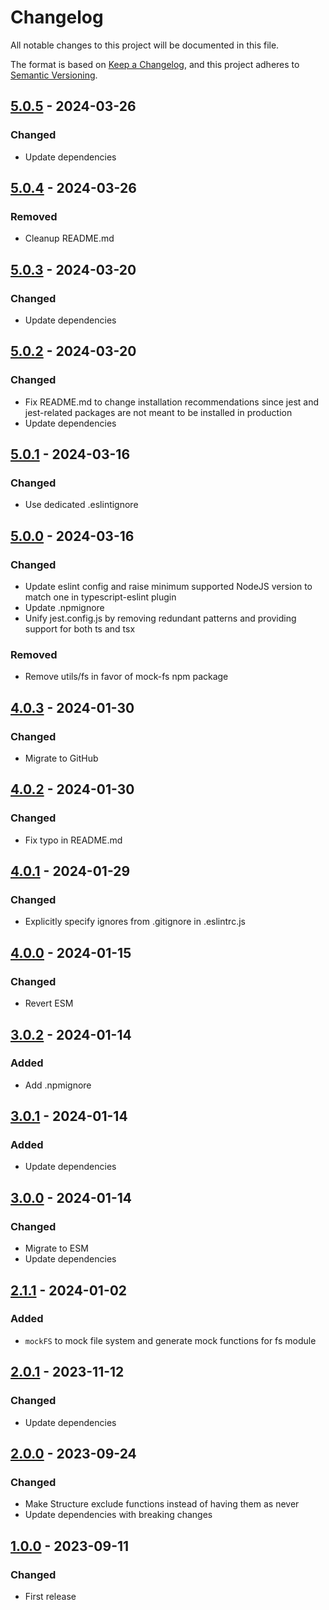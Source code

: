 # Changelog

All notable changes to this project will be documented in this file.

The format is based on [Keep a Changelog](https://keepachangelog.com/en/1.0.0/),
and this project adheres to [Semantic Versioning](https://semver.org/spec/v2.0.0.html).

## [5.0.5](../../tags/v5.0.5) - 2024-03-26
### Changed
- Update dependencies

## [5.0.4](../../tags/v5.0.4) - 2024-03-26
### Removed
- Cleanup README.md

## [5.0.3](../../tags/v5.0.3) - 2024-03-20
### Changed
- Update dependencies

## [5.0.2](../../tags/v5.0.2) - 2024-03-20
### Changed
- Fix README.md to change installation recommendations since jest and jest-related packages are not meant to be installed in production
- Update dependencies

## [5.0.1](../../tags/v5.0.1) - 2024-03-16
### Changed
- Use dedicated .eslintignore

## [5.0.0](../../tags/v5.0.0) - 2024-03-16
### Changed
- Update eslint config and raise minimum supported NodeJS version to match one in typescript-eslint plugin
- Update .npmignore
- Unify jest.config.js by removing redundant patterns and providing support for both ts and tsx
### Removed
- Remove utils/fs in favor of mock-fs npm package

## [4.0.3](../../tags/v4.0.3) - 2024-01-30
### Changed
- Migrate to GitHub

## [4.0.2](../../tags/v4.0.2) - 2024-01-30
### Changed
- Fix typo in README.md

## [4.0.1](../../tags/v4.0.1) - 2024-01-29
### Changed
- Explicitly specify ignores from .gitignore in .eslintrc.js

## [4.0.0](../../tags/v4.0.0) - 2024-01-15
### Changed
- Revert ESM

## [3.0.2](../../tags/v3.0.2) - 2024-01-14
### Added
- Add .npmignore

## [3.0.1](../../tags/v3.0.1) - 2024-01-14
### Added
- Update dependencies

## [3.0.0](../../tags/v3.0.0) - 2024-01-14
### Changed
- Migrate to ESM
- Update dependencies

## [2.1.1](../../tags/v2.1.1) - 2024-01-02
### Added
- `mockFS` to mock file system and generate mock functions for fs module

## [2.0.1](../../tags/v2.0.1) - 2023-11-12
### Changed
- Update dependencies

## [2.0.0](../../tags/v2.0.0) - 2023-09-24
### Changed
- Make Structure exclude functions instead of having them as never
- Update dependencies with breaking changes

## [1.0.0](../../tags/v1.0.0) - 2023-09-11
### Changed
- First release
